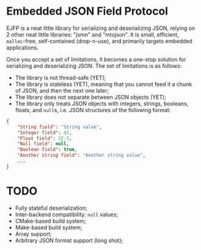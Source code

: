 # Embedded JSON Field Protocol

EJFP is a neat little library for serializing and deserializing JSON, relying
on 2 other neat little libraries: "jsmn" and "mtojson". It is small, efficient,
`malloc`-free, self-contained (drop-n-use), and primarily targets embedded
applications.

Once you accept a set of limitations, it becomes a one-stop solution for
serializing and deserializing JSON. The set of limitations is as follows:

- The library is not thread-safe (YET);
- The library is stateless (YET), meaning that you cannot feed it a chunk of
  JSON, and then the next one later;
- The library does not separate between JSON objects (YET);
- The library only treats JSON objects with integers, strings, booleans,
  floats, and `null`s, i.e. JSON structures of the following format:

```json
{
	"String field": "String value",
	"Integer field": 42,
	"Float field": 1E-3,
	"Null field": null,
	"Boolean field": true,
	"Another string field": "Another string value",
	...
}
```

# TODO

- Fully stateful deserialization;
- Inter-backend compatibility: `null` values;
- CMake-based build system;
- Make-based build system;
- Array support;
- Arbitrary JSON format support (long shot);
